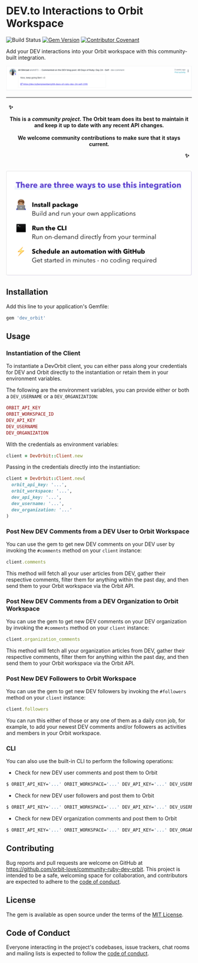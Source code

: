 # DEV.to Interactions to Orbit Workspace

![Build Status](https://github.com/orbit-love/community-ruby-dev-orbit/workflows/CI/badge.svg)
[![Gem Version](https://badge.fury.io/rb/dev_orbit.svg)](https://badge.fury.io/rb/dev_orbit)
[![Contributor Covenant](https://img.shields.io/badge/Contributor%20Covenant-2.0-4baaaa.svg)](code_of_conduct.md)

Add your DEV interactions into your Orbit workspace with this community-built integration.

![New DEV blog post comment in Orbit screenshot](readme-images/new-comment-screenshot.png)

|<p align="left">:sparkles:</p> This is a *community project*. The Orbit team does its best to maintain it and keep it up to date with any recent API changes.<br/><br/>We welcome community contributions to make sure that it stays current. <p align="right">:sparkles:</p>|
|-----------------------------------------|

![There are three ways to use this integration. Install package - build and run your own applications. Run the CLI - run on-demand directly from your terminal. Schedule an automation with GitHub - get started in minutes - no coding required](readme-images/ways-to-use.png)
## Installation

Add this line to your application's Gemfile:

```ruby
gem 'dev_orbit'
```

## Usage

### Instantiation of the Client

To instantiate a DevOrbit client, you can either pass along your credentials for DEV and Orbit directly to the instantiation or retain them in your environment variables.

The following are the environment variables, you can provide either or both a `DEV_USERNAME` or a `DEV_ORGANIZATION`:

```ruby
ORBIT_API_KEY
ORBIT_WORKSPACE_ID
DEV_API_KEY
DEV_USERNAME
DEV_ORGANIZATION
```

With the credentials as environment variables:

```ruby
client = DevOrbit::Client.new
```

Passing in the credentials directly into the instantiation:

```ruby
client = DevOrbit::Client.new(
  orbit_api_key: '...',
  orbit_workspace: '...',
  dev_api_key: '...',
  dev_username: '...',
  dev_organization: '...'
)
```

### Post New DEV Comments from a DEV User to Orbit Workspace

You can use the gem to get new DEV comments on your DEV user by invoking the `#comments` method on your `client` instance:

```ruby
client.comments
```

This method will fetch all your user articles from DEV, gather their respective comments, filter them for anything within the past day, and then send them to your Orbit workspace via the Orbit API.

### Post New DEV Comments from a DEV Organization to Orbit Workspace

You can use the gem to get new DEV comments on your DEV organization by invoking the `#comments` method on your `client` instance:

```ruby
client.organization_comments
```

This method will fetch all your organization articles from DEV, gather their respective comments, filter them for anything within the past day, and then send them to your Orbit workspace via the Orbit API.


### Post New DEV Followers to Orbit Workspace

You can use the gem to get new DEV followers by invoking the `#followers` method on your `client` instance:

```ruby
client.followers
```

You can run this either of those or any one of them as a daily cron job, for example, to add your newest DEV comments and/or followers as activities and members in your Orbit workspace.

### CLI

You can also use the built-in CLI to perform the following operations:

* Check for new DEV user comments and post them to Orbit

```bash
$ ORBIT_API_KEY='...' ORBIT_WORKSPACE='...' DEV_API_KEY='...' DEV_USERNAME='...' bundle exec dev_orbit --check-comments
```

* Check for new DEV user followers and post them to Orbit

```bash
$ ORBIT_API_KEY='...' ORBIT_WORKSPACE='...' DEV_API_KEY='...' DEV_USERNAME='...' bundle exec dev_orbit --check-followers
```

* Check for new DEV organization comments and post them to Orbit

```bash
$ ORBIT_API_KEY='...' ORBIT_WORKSPACE='...' DEV_API_KEY='...' DEV_ORGANIZATION='...' bundle exec dev_orbit --check-organization-comments
```

## Contributing

Bug reports and pull requests are welcome on GitHub at https://github.com/orbit-love/community-ruby-dev-orbit. This project is intended to be a safe, welcoming space for collaboration, and contributors are expected to adhere to the [code of conduct](https://github.com/orbit-love/community-ruby-dev-orbit/blob/main/CODE_OF_CONDUCT.md).

## License

The gem is available as open source under the terms of the [MIT License](https://opensource.org/licenses/MIT).

## Code of Conduct

Everyone interacting in the project's codebases, issue trackers, chat rooms and mailing lists is expected to follow the [code of conduct](https://github.com/orbit-love/community-ruby-dev-orbit/blob/main/CODE_OF_CONDUCT.md).
